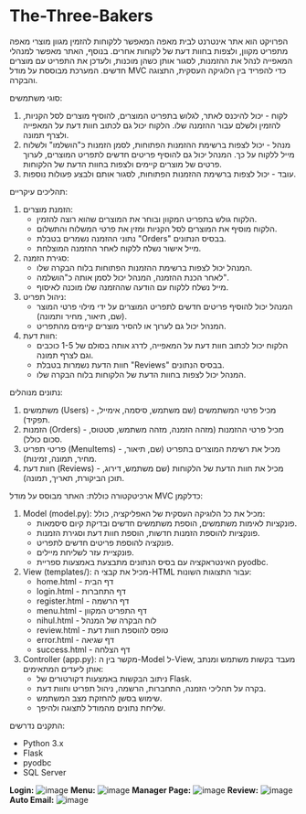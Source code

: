 # The-Three-Bakers
הפרויקט הוא אתר אינטרנט לבית מאפה המאפשר ללקוחות להזמין מגוון מוצרי מאפה מתפריט מקוון, ולצפות בחוות דעת של לקוחות אחרים. בנוסף, האתר מאפשר למנהלי המאפייה לנהל את ההזמנות, לסגור אותן כשהן מוכנות, ולעדכן את התפריט עם מוצרים חדשים. המערכת מבוססת על מודל MVC כדי להפריד בין הלוגיקה העסקית, התצוגה והבקרה.

סוגי משתמשים:
1. לקוח - יכול להיכנס לאתר, לגלוש בתפריט המוצרים, להוסיף מוצרים לסל הקניות, להזמין ולשלם עבור ההזמנה שלו. הלקוח יכול גם לכתוב חוות דעת על המאפייה ולצרף תמונה.
2. מנהל - יכול לצפות ברשימת ההזמנות הפתוחות, לסמן הזמנות כ"הושלמו" ולשלוח מייל ללקוח על כך. המנהל יכול גם להוסיף פריטים חדשים לתפריט המוצרים, לערוך פרטים של מוצרים קיימים ולצפות בחוות הדעת של הלקוחות.
3. עובד - יכול לצפות ברשימת ההזמנות הפתוחות, לסגור אותם ולבצע פעולות נוספות.

תהליכים עיקריים:
1. הזמנת מוצרים:
   - הלקוח גולש בתפריט המקוון ובוחר את המוצרים שהוא רוצה להזמין.
   - הלקוח מוסיף את המוצרים לסל הקניות ומזין את פרטי המשלוח והתשלום.
   - נתוני ההזמנה נשמרים בטבלת "Orders" בבסיס הנתונים.
   - מייל אישור נשלח ללקוח לאחר ההזמנה המוצלחת.
2. סגירת הזמנה:
   - המנהל יכול לצפות ברשימת ההזמנות הפתוחות בלוח הבקרה שלו.
   - לאחר הכנת ההזמנה, המנהל יכול לסמן אותה כ"הושלמה".
   - מייל נשלח ללקוח עם הודעה שההזמנה שלו מוכנה לאיסוף.
3. ניהול תפריט:
   - המנהל יכול להוסיף פריטים חדשים לתפריט המוצרים על ידי מילוי פרטי המוצר (שם, תיאור, מחיר ותמונה).
   - המנהל יכול גם לערוך או להסיר מוצרים קיימים מהתפריט.
4. חוות דעת:
   - הלקוח יכול לכתוב חוות דעת על המאפייה, לדרג אותה בסולם של 1-5 כוכבים וגם לצרף תמונה.
   - חוות הדעת נשמרות בטבלת "Reviews" בבסיס הנתונים.
   - המנהל יכול לצפות בחוות הדעת של הלקוחות בלוח הבקרה שלו.

נתונים מנוהלים:
1. משתמשים (Users) - מכיל פרטי המשתמשים (שם משתמש, סיסמה, אימייל, תפקיד).
2. הזמנות (Orders) - מכיל פרטי ההזמנות (מזהה הזמנה, מזהה משתמש, סטטוס, סכום כולל).
3. פריטי תפריט (MenuItems) - מכיל את רשימת המוצרים בתפריט (שם, תיאור, מחיר, תמונה, זמינות).
4. חוות דעת (Reviews) - מכיל את חוות הדעת של הלקוחות (שם משתמש, דירוג, תוכן הביקורת, תאריך, תמונה).

ארכיטקטורה כוללת:
האתר מבוסס על מודל MVC כדלקמן:

1. Model (model.py): מכיל את כל הלוגיקה העסקית של האפליקציה, כולל:
   - פונקציות לאימות משתמשים, הוספת משתמשים חדשים ובדיקת קיום סיסמאות.
   - פונקציות להוספת הזמנות חדשות, הוספת חוות דעת וסגירת הזמנות.
   - פונקציה להוספת פריטים חדשים לתפריט.
   - פונקציית עזר לשליחת מיילים.
   - האינטראקציה עם בסיס הנתונים מתבצעת באמצעות ספריית pyodbc.
2. View (templates/): מכיל את קבצי ה-HTML עבור התצוגות השונות:
   - home.html - דף הבית
   - login.html - דף התחברות
   - register.html - דף הרשמה
   - menu.html - דף התפריט המקוון
   - nihul.html - לוח הבקרה של המנהל
   - review.html - טופס להוספת חוות דעת
   - error.html - דף שגיאה
   - success.html - דף הצלחה
3. Controller (app.py): מקשר בין ה-Model ל-View, מעבד בקשות משתמש ומנתב אותן ליעדים המתאימים:
   - ניתוב הבקשות באמצעות דקורטורים של Flask.
   - בקרה על תהליכי הזמנה, התחברות, הרשמה, ניהול תפריט וחוות דעת.
   - שימוש בסשן להחזקת מצב המשתמש.
   - שליחת נתונים מהמודל לתצוגה ולהיפך.

התקנים נדרשים:
- Python 3.x
- Flask
- pyodbc
- SQL Server

**Login:**
![image](https://github.com/kobisenado2000/The-Three-Bakers/assets/170872792/a572e92a-ac83-4853-bdfb-8cf391999c4e)
**Menu:**
![image](https://github.com/kobisenado2000/The-Three-Bakers/assets/170872792/ec721b7b-1af7-4be3-bca9-285220803efc)
**Manager Page:**
![image](https://github.com/kobisenado2000/The-Three-Bakers/assets/170872792/d572ee25-b32d-4f3d-8766-635faf8ac562)
**Review:**
![image](https://github.com/kobisenado2000/The-Three-Bakers/assets/170872792/3f17ae7f-8505-45e4-929f-867ceb21440c)
**Auto Email:**
![image](https://github.com/kobisenado2000/The-Three-Bakers/assets/170872792/ae488afe-4021-4b00-9150-ba1c5392fe51)



